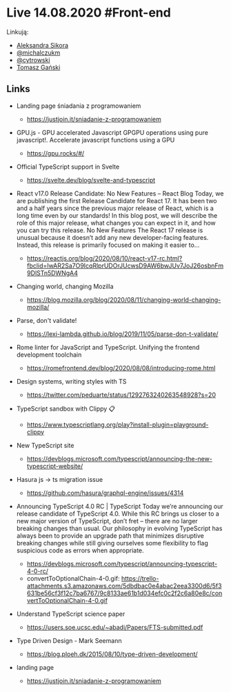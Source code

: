 # Live 14.08.2020 #Front-end

Linkują:
* [Aleksandra Sikora](https://twitter.com/aleksandrasays)
* [@michalczukm](https://twitter.com/michalczukm)
* [@cytrowski](https://twitter.com/cytrowski)
* [Tomasz Gański](https://www.linkedin.com/in/tomaszganski)

## Links

* Landing page śniadania z programowaniem
  * https://justjoin.it/sniadanie-z-programowaniem

* GPU.js - GPU accelerated Javascript
  GPGPU operations using pure javascript!. Accelerate javascript functions using a GPU

  * https://gpu.rocks/#/
  
* Official TypeScript support in Svelte
  * https://svelte.dev/blog/svelte-and-typescript
* React v17.0 Release Candidate: No New Features – React Blog
  Today, we are publishing the first Release Candidate for React 17. It has been two and a half years since the previous major release of React, which is a long time even by our standards! In this blog post, we will describe the role of this major release, what changes you can expect in it, and how you can try this release. No New Features  The React 17 release is unusual because it doesn’t add any new developer-facing features. Instead, this release is primarily focused on making it easier to…

  * https://reactjs.org/blog/2020/08/10/react-v17-rc.html?fbclid=IwAR2Sa7O9IcqRlprUDOrJUcwsD9AW6bwJUv7JoJ26osbnFm9DlSTn5DWNgA4
* Changing world, changing Mozilla
  * https://blog.mozilla.org/blog/2020/08/11/changing-world-changing-mozilla/
* Parse, don't validate!
  * https://lexi-lambda.github.io/blog/2019/11/05/parse-don-t-validate/
* Rome linter for JavaScript and TypeScript.
  Unifying the frontend development toolchain

  * https://romefrontend.dev/blog/2020/08/08/introducing-rome.html
* Design systems, writing styles with TS
  * https://twitter.com/peduarte/status/1292763240263548928?s=20
* TypeScript sandbox with Clippy 📋
  * https://www.typescriptlang.org/play?install-plugin=playground-clippy
* New TypeScript site
  * https://devblogs.microsoft.com/typescript/announcing-the-new-typescript-website/
* Hasura js -> ts migration issue
  * https://github.com/hasura/graphql-engine/issues/4314
* Announcing TypeScript 4.0 RC | TypeScript
  Today we’re announcing our release candidate of TypeScript 4.0. While this RC brings us closer to a new major version of TypeScript, don’t fret – there are no larger breaking changes than usual. Our philosophy in evolving TypeScript has always been to provide an upgrade path that minimizes disruptive breaking changes while still giving ourselves some flexibility to flag suspicious code as errors when appropriate.

  * https://devblogs.microsoft.com/typescript/announcing-typescript-4-0-rc/
  * convertToOptionalChain-4-0.gif: https://trello-attachments.s3.amazonaws.com/5dbdbac0e4abac2eea3300d6/5f3631be56cf3f12c7ba6767/9c8133ae61b1d034efc0c2f2c6a80e8c/convertToOptionalChain-4-0.gif
* Understand TypeScript science paper
  * https://users.soe.ucsc.edu/~abadi/Papers/FTS-submitted.pdf
* Type Driven Design - Mark Seemann
  * https://blog.ploeh.dk/2015/08/10/type-driven-development/
* landing page
  * https://justjoin.it/sniadanie-z-programowaniem